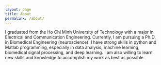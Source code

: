 ```yaml
---
layout: page
title: About
permalink: /about/
---
```


I graduated from the Ho Chi Minh University of Technology with a major in Electrical and Communication Engineering. Currently, I am pursuing a Ph.D. in Biomedical Engineering (neuroscience). I have strong skills in python and Matlab programming, especially in data analysis, machine learning, biomedical signal processing, and deep learning. I am also willing to learn new skills and knowledge to accomplish my work as best as possible.